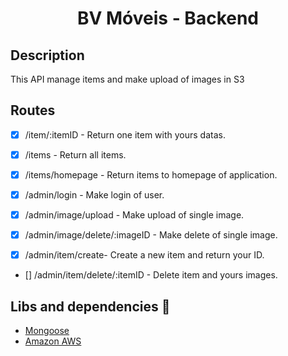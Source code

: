 <h1 align='center'>BV Móveis - Backend</h1>

## Description

<p>This API manage items and make upload of images in S3</p>

## Routes

- [x] /item/:itemID - Return one item with yours datas.
- [x] /items - Return all items.
- [x] /items/homepage - Return items to homepage of application.

- [x] /admin/login - Make login of user.
- [x] /admin/image/upload - Make upload of single image.
- [x] /admin/image/delete/:imageID - Make delete of single image.
- [x] /admin/item/create- Create a new item and return your ID.
- [] /admin/item/delete/:itemID - Delete item and yours images.

## Libs and dependencies :book:

- [Mongoose](https://mongoosejs.com/)
- [Amazon AWS](https://aws.amazon.com/pt/)